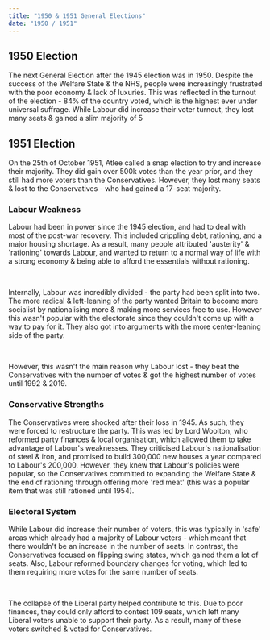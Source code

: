 ```yaml
---
title: "1950 & 1951 General Elections"
date: "1950 / 1951"
---
```


## 1950 Election

The next General Election after the 1945 election was in 1950. Despite the success of the Welfare State & the NHS, people were increasingly frustrated with the poor economy & lack of luxuries. This was reflected in the turnout of the election - 84% of the country voted, which is the highest ever under universal suffrage. While Labour did increase their voter turnout, they lost many seats & gained a slim majority of 5

## 1951 Election

On the 25th of October 1951, Atlee called a snap election to try and increase their majority. They did gain over 500k votes than the year prior, and they still had more voters than the Conservatives. However, they lost many seats & lost to the Conservatives - who had gained a 17-seat majority.

### Labour Weakness

Labour had been in power since the 1945 election, and had to deal with most of the post-war recovery. This included crippling debt, rationing, and a major housing shortage. As a result, many people attributed 'austerity' & 'rationing' towards Labour, and wanted to return to a normal way of life with a strong economy & being able to afford the essentials without rationing.

<br />

Internally, Labour was incredibly divided - the party had been split into two. The more radical & left-leaning of the party wanted Britain to become more socialist by nationalising more & making more services free to use. However this wasn't popular with the electorate since they couldn't come up with a way to pay for it. They also got into arguments with the more center-leaning side of the party.

<br />

However, this wasn't the main reason why Labour lost - they beat the Conservatives with the number of votes & got the highest number of votes until 1992 & 2019.

<div class="dual">

<div>

### Conservative Strengths

The Conservatives were shocked after their loss in 1945. As such, they were forced to restructure the party. This was led by Lord Woolton, who reformed party finances & local organisation, which allowed them to take advantage of Labour's weaknesses. They criticised Labour's nationalisation of steel & iron, and promised to build 300,000 new houses a year compared to Labour's 200,000. However, they knew that Labour's policies were popular, so the Conservatives committed to expanding the Welfare State & the end of rationing through offering more 'red meat' (this was a popular item that was still rationed until 1954).

</div>
<div>

### Electoral System

While Labour did increase their number of voters, this was typically in 'safe' areas which already had a majority of Labour voters - which meant that there wouldn't be an increase in the number of seats. In contrast, the Conservatives focused on flipping swing states, which gained them a lot of seats. Also, Labour reformed boundary changes for voting, which led to them requiring more votes for the same number of seats.

<br />

The collapse of the Liberal party helped contribute to this. Due to poor finances, they could only afford to contest 109 seats, which left many Liberal voters unable to support their party. As a result, many of these voters switched & voted for Conservatives.

</div>
</div>